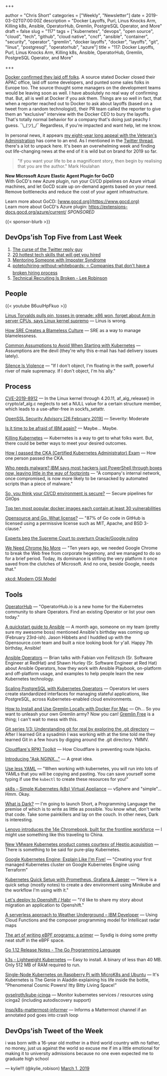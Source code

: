 +++

author = "Chris Short"
categories = ["Weekly", "Newsletter"]
date = 2019-03-02T07:00:00Z
description = "Docker Layoffs, Purl, Linus Knocks Arm, Killing k8s, Ansible, OperatorHub, Gremlin, PostgreSQL Operator, and More"
draft = false
slug = "117"
tags = ["kubernetes", "devops", "open source", "cloud", "tech", "github", "cloud native", "cncf", "ansible", "container", "security", "operator", "gremlin", "docker layoffs", "docker", "layoffs", "git", "linus", "postgresql", "operatorhub", "azure"]
title = "117: Docker Layoffs, Purl, Linus Knocks Arm, Killing k8s, Ansible, OperatorHub, Gremlin, PostgreSQL Operator, and More"

+++

[Docker confirmed they laid off folks](https://www.theregister.co.uk/2019/02/25/docker_cfo_layoffs_ceo_interview/). A source stated Docker closed their APAC office, laid off some developers, and punted some sales folks in Europe too. The source thought some managers on the development teams would be leaving soon as well. I have absolutely no real way of confirming that. But, all is well at Docker if you ask them. Things are so well in fact, that when a reporter reached out to Docker to ask about layoffs (based on a tweet from a random technologist), their PR team called the reporter to give them an “exclusive” interview with the Docker CEO to bury the layoffs. That's totally normal behavior for a company that's doing just peachy I guess. ¯\\\_(ツ)\_/¯ Regardless, if you're impacted and want help, let me know.

In personal news, it appears [my eight-year long appeal with the Veteran's Administration](https://twitter.com/ChrisShort/status/1101550232490381312) has come to an end. As I mentioned in the [Twitter thread](https://twitter.com/ChrisShort/status/1101550232490381312), there's a lot to unpack here. It's been an overwhelming week and finding out life-changing news at the end of it is wild but on brand for 2019 so far.

> "If you want your life to be a magnificent story, then begin by realising that you are the author." Mark Houlahan

**New Microsoft Azure Elastic Agent Plugin for GoCD**  
With GoCD's new Azure plugin, run your CI/CD pipelines on Azure virtual machines, and let GoCD scale up on-demand agents based on your need. Remove bottlenecks and reduce the cost of your agent infrastructure.

Learn more about GoCD: [www.gocd.org](https://www.gocd.org)  
Learn more about GoCD's Azure plugin: https://extensions-docs.gocd.org/azure/current/ *SPONSORED*

{{< sponsor-blurb >}}

## DevOps'ish Top Five from Last Week

1. [The curse of the Twitter reply guy](https://mashable.com/article/twitter-reply-guys/#T.cVGlvFWZqx)
2. [20 hottest tech skills that will get you hired](https://www.cnbc.com/2019/02/12/current-trends-in-the-tech-industry-are-fueling-new-types-of-skills.html)
3. [Mentoring Someone with Imposter Syndrome](https://hbr.org/2019/02/mentoring-someone-with-imposter-syndrome)
4. [poteto/hiring-without-whiteboards: ⭐️ Companies that don't have a broken hiring process](https://github.com/poteto/hiring-without-whiteboards)
5. [Technical Recruiting Is Broken - Lee Robinson](https://leerob.io/blog/technical-recruiting-is-broken)

## People

{{< youtube B6uuIHpFkuo >}}

[Linus Torvalds pulls pin, tosses in grenade: x86 won, forget about Arm in server CPUs, says Linux kernel supremo](https://www.theregister.co.uk/2019/02/23/linus_torvalds_arm_x86_servers/) — Linus is wrong.

[How SRE Creates a Blameless Culture](https://devops.com/how-sre-creates-a-blameless-culture/) — SRE as a way to manage blamelessness.

[Common Assumptions to Avoid When Starting with Kubernetes](https://blog.flux7.com/common-assumptions-to-avoid-when-starting-with-kubernetes) — Assumptions are the devil (they're why this e-mail has had delivery issues lately).

[Silence Is Violence](https://www.xaprb.com/blog/silence-is-violence/) — "If I don't object, I'm floating in the swift, powerful river of male supremacy. If I don't object, I'm his ally."

## Process

[CVE-2019-8912](https://nvd.nist.gov/vuln/detail/CVE-2019-8912#vulnCurrentDescriptionTitle) — In the Linux kernel through 4.20.11, af_alg_release() in crypto/af_alg.c neglects to set a NULL value for a certain structure member, which leads to a use-after-free in sockfs_setattr.

[OpenSSL Security Advisory [26 February 2019]](https://www.openssl.org/news/secadv/20190226.txt) — Severity: Moderate

[Is it time to be afraid of IBM again?](https://redmonk.com/jgovernor/2019/02/28/is-it-time-to-be-afraid-of-ibm-again/) — Maybe... Maybe.

[Killing Kubernetes](https://blog.freetrade.io/killing-kubernetes-7f8b61c701aa) — Kubernetes is a way to get to what folks want. But, there could be better ways to meet your desired outcomes.

[How I passed the CKA (Certified Kubernetes Administrator) Exam](https://medium.com/@krystiannowaczyk/how-i-passed-the-cka-certified-kubernetes-administrator-exam-f94b11566528) — How one person passed the CKA.

[Who needs malware? IBM says most hackers just PowerShell through boxes now, leaving little in the way of footprints](https://www.theregister.co.uk/2019/02/26/malware_ibm_powershell/) — "A company's internal network, once compromised, is now more likely to be ransacked by automated scripts than a piece of malware."

[So, you think your CI/CD environment is secure?](https://snyk.io/blog/so-you-think-your-ci-cd-environment-is-secure/) — Secure pipelines for GitOps

[Top ten most popular docker images each contain at least 30 vulnerabilities](https://snyk.io/blog/top-ten-most-popular-docker-images-each-contain-at-least-30-vulnerabilities/)

[Opensource and Go. What license?](https://medium.com/@henvic/opensource-and-go-what-license-f6b36c201854) — "87% of Go code in GitHub is licensed using a permissive license such as MIT, Apache, and BSD 3-clause."

[Experts beg the Supreme Court to overturn Oracle/Google ruling](https://www.businessinsider.com/oracle-google-supreme-court-java-android-2019-2)

[We Need Chrome No More](https://redalemeden.com/blog/2019/we-need-chrome-no-more) — "Ten years ago, we needed Google Chrome to break the Web free from corporate hegemony, and we managed to do so for a brief period. Today, its dominance is stifling the very platform it once saved from the clutches of Microsoft. And no one, beside Google, needs that."

[xkcd: Modern OSI Model](https://xkcd.com/2105/)

## Tools

[OperatorHub](https://www.operatorhub.io/) — "OperatorHub.io is a new home for the Kubernetes community to share Operators. Find an existing Operator or list your own today."

[A quickstart guide to Ansible](https://opensource.com/article/19/2/quickstart-guide-ansible) — A month ago, someone on my team (pretty sure my awesome boss) mentioned Ansible's birthday was coming up (February 23rd-ish). Jason Hibbets and I huddled up with the Opensource.com team and built a nice looking book for y'all. Happy 7th birthday, Ansible!

[Ansible Operators](https://podctl.com/ansible-operators/) — Brian talks with Fabian von Feilitzsch (Sr. Software Engineer at RedHat) and Shawn Hurley (Sr. Software Engineer at Red Hat) about Ansible Operators, how they work with Ansible Playbook, on-platform and off-platform usage, and examples to help people learn the new Kubernetes technology.

[Scaling PostgreSQL with Kubernetes Operators](https://opensource.com/article/19/2/scaling-postgresql-kubernetes-operators) — Operators let users create standardized interfaces for managing stateful applications, like PostgreSQL, across Kubernetes-enabled cloud environments.

[How to Install and Use Gremlin Locally with Docker For Mac](https://www.gremlin.com/community/tutorials/how-to-install-and-use-gremlin-locally-with-docker-for-mac/) — Oh... So you want to unleash your own Gremlin army? Now you can! [Gremlin Free](https://www.gremlin.com/blog/introducing-gremlin-free/) is a thing; I can't wait to mess with this.

[Git series 1/3: Understanding git for real by exploring the .git directory](https://dev.to/daolf/git-series-13-understanding-git-for-real-by-exploring-the-git-director--5bd0) — After I learned Git a sysadmin I was working with at the time told me they learned Git in a few hours by digging around the .git directory. YMMV.

[Cloudflare's RPKI Toolkit](https://blog.cloudflare.com/cloudflares-rpki-toolkit/) — How Cloudflare is preventing route hijacks.

[Introducing "Ask NGINX..."](https://www.nginx.com/blog/introducing-ask-nginx/) — A great idea.

[Use less YAML](https://blog.chernand.io/2019/02/27/use-less-yaml/) — "When working with kubernetes, you will run into lots of YAMLs that you will be copying and pasting. You can save yourself some typing if use the `kubectl` to create these resources for you!"

[sk8s – Simple Kubernetes (k8s) Virtual Appliance](https://www.virtuallyghetto.com/2019/02/sk8s-simple-kubernetes-k8s-virtual-appliance.html) — vSphere and "simple"... Hmm. Okay.

[What is Dark?](https://medium.com/darklang/the-design-of-dark-59f5d38e52d2) — I'm going to launch Short, a Programming Language the premise of which is to write as little as possible. You know what, don't write that code. Take some painkillers and lay on the couch. In other news, Dark is interesting.

[Lenovo introduces the 14e Chromebook, built for the frontline workforce](https://cloud.google.com/blog/products/chrome-enterprise/lenovo-introduces-the-14e-chromebook-built-for-the-frontline-workforce) — I might use something like this traveling to China.

[New VMware Kubernetes product comes courtesy of Heptio acquisition](https://techcrunch.com/2019/02/26/latest-vmware-kubernetes-product-comes-courtesy-of-heptio-acquisition/) — There is something to be said for pure-play Kubernetes.

[Google Kubernetes Engine; Explain Like I'm Five!](https://medium.com/devopslinks/google-kubernetes-engine-explain-like-im-five-1890e550c099) — "Creating your first managed Kubernetes cluster on Google Kubernetes Engine using Terraform"

[Kubernetes Quick Setup with Prometheus, Grafana & Jaeger](https://blog.nobugware.com/post/2019/kubernetes_quick_development_setup_minikube_prometheus_grafana/) — "Here is a quick setup (mostly notes) to create a dev environment using Minikube and the workflow I'm using with it."

[Let's deploy to Openshift / Habr](https://habr.com/en/post/441906/) — "I'd like to share my story about migration an application to Openshift."

[A serverless approach to Weather Underground – IBM Developer](https://developer.ibm.com/articles/a-serverless-approach-to-weather-underground/) — Using Cloud Functions and the composer programming model for Intellicast radar maps

[The art of writing eBPF programs: a primer](https://sysdig.com/blog/the-art-of-writing-ebpf-programs-a-primer/) — Sysdig is doing some pretty neat stuff in the eBPF space.

[Go 1.12 Release Notes - The Go Programming Language](https://golang.org/doc/go1.12)

[k3s - Lightweight Kubernetes](https://k3s.io/) — Easy to install. A binary of less than 40 MB. Only 512 MB of RAM required to run.

[Single-Node Kubernetes on Raspberry Pi with MicroK8s and Ubuntu](https://blog.ubuntu.com/2019/02/27/single-node-kubernetes-on-raspberry-pi-microk8s-ubuntu) — It's Kubernetes is The Genie in Aladdin explaining his life inside the bottle, "Phenomenal Cosmic Powers! Itty Bitty Living Space!"

[gyselroth/kube-icinga](https://github.com/gyselroth/kube-icinga) — Monitor kubernetes services / resources using icinga2 (including autodiscovery support)

[lnsp/k8s-mattermost-informer](https://github.com/lnsp/k8s-mattermost-informer) — Informs a Mattermost channel if an annotated pod goes into crash loop

## DevOps'ish Tweet of the Week

i was born with a 16-year old mother in a third world country with no father, no money, just us against the world so excuse me if im a little emotional for making it to university admissions because no one even expected me to graduate high school

— kylie!!! (@kylie_robison) [March 1, 2019](https://twitter.com/kylie_robison/status/1101570518665158656?ref_src=twsrc%5Etfw)
